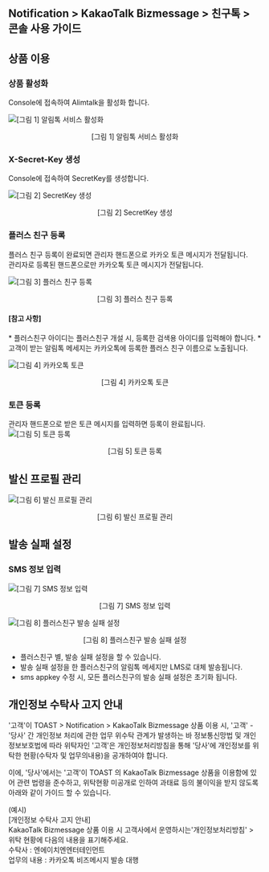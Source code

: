 ## Notification > KakaoTalk Bizmessage > 친구톡 > 콘솔 사용 가이드

## 상품 이용

### 상품 활성화

Console에 접속하여 Alimtalk을 활성화 합니다.

![[그림 1] 알림톡 서비스 활성화](http://static.toastoven.net/prod_alimtalk/img03.png)
<center>[그림 1] 알림톡 서비스 활성화</center>

### X-Secret-Key 생성
Console에 접속하여 SecretKey를 생성합니다.

![[그림 2] SecretKey 생성](http://static.toastoven.net/prod_alimtalk/image04.png)
<center>[그림 2] SecretKey 생성</center>

### 플러스 친구 등록
플러스 친구 등록이 완료되면 관리자 핸드폰으로 카카오 토큰 메시지가 전달됩니다.<br>
관리자로 등록된 핸드폰으로만 카카오톡 토큰 메시지가 전달됩니다.

![[그림 3] 플러스 친구 등록](http://static.toastoven.net/prod_alimtalk/img05.png)
<center>[그림 3] 플러스 친구 등록</center>

<h4>[참고 사항]</h4>
* 플러스친구 아이디는 플러스친구 개설 시, 등록한 검색용 아이디를 입력해야 합니다.
* 고객이 받는 알림톡 메세지는 카카오톡에 등록한 플러스 친구 이름으로 노출됩니다.

![[그림 4] 카카오톡 토큰](http://static.toastoven.net/prod_alimtalk/img06.png)
<center>[그림 4] 카카오톡 토큰</center>

### 토큰 등록
관리자 핸드폰으로 받은 토큰 메시지를 입력하면 등록이 완료됩니다.
![[그림 5] 토큰 등록](http://static.toastoven.net/prod_alimtalk/img07.png)
<center>[그림 5] 토큰 등록</center>

## 발신 프로필 관리
![[그림 6] 발신 프로필 관리](http://static.toastoven.net/prod_alimtalk/img08.png)
<center>[그림 6] 발신 프로필 관리</center>

## 발송 실패 설정

### SMS 정보 입력
![[그림 7] SMS 정보 입력 ](http://static.toastoven.net/prod_alimtalk/image23.png)
<center>[그림 7] SMS 정보 입력</center>

![[그림 8] 플러스친구 발송 실패 설정 ](http://static.toastoven.net/prod_alimtalk/image24.png)
<center>[그림 8] 플러스친구 발송 실패 설정</center>

* 플러스친구 별, 발송 실패 설정을 할 수 있습니다.
* 발송 실패 설정을 한 플러스친구의 알림톡 메세지만 LMS로 대체 발송됩니다.
* sms appkey 수정 시, 모든 플러스친구의 발송 실패 설정은 초기화 됩니다.

## 개인정보 수탁사 고지 안내
'고객'이 TOAST > Notification > KakaoTalk Bizmessage 상품 이용 시, '고객' - '당사' 간 개인정보 처리에 관한 업무 위수탁 관계가 발생하는 바 정보통신망법 및 개인정보보호법에 따라 위탁자인 '고객'은 개인정보처리방침을 통해 '당사'에 개인정보를 위탁한 현황(수탁자 및 업무의내용)을 공개하여야 합니다.

이에, '당사'에서는 '고객'이 TOAST 의 KakaoTalk Bizmessage 상품을 이용함에 있어 관련 법령을 준수하고, 위탁현황 미공개로 인하여 과태료 등의 불이익을 받지 않도록 아래와 같이 가이드 할 수 있습니다.

(예시)<br>
[개인정보 수탁사 고지 안내]<br>
KakaoTalk Bizmessage 상품 이용 시 고객사에서 운영하시는'개인정보처리방침' > 위탁 현황에 다음의 내용을 표기해주세요.<br>
수탁사 : 엔에이치엔엔터테인먼트<br>
업무의 내용 : 카카오톡 비즈메시지 발송 대행<br>
